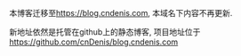 本博客迁移至<https://blog.cndenis.com>, 本域名下内容不再更新.

新地址依然是托管在github上的静态博客, 项目地址位于<https://github.com/cnDenis/blog.cndenis.com>
